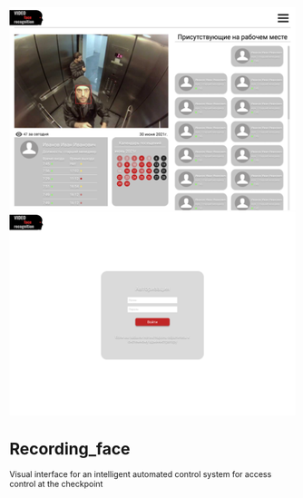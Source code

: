 <p align="center">
  <img alt="Page-2" src="./img/Generic page.png">
  <img alt="Page-1" src="./img/Start page.png">
</p>

# Recording_face

Visual interface for an intelligent automated control system for access control at the checkpoint
